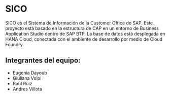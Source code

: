 # SICO
SICO es el Sistema de Información de la Customer Office de SAP. Este proyecto está basado en la estructura de CAP en un entorno de Business Application Studio dentro de SAP BTP. 
La base de datos está desplegada en HANA Cloud, conectada con el ambiente de desarrollo por medio de Cloud Foundry.
## Integrantes del equipo: 
- Eugenia Dayoub
- Giuliana Volpi
- Raul Ruiz
- Andres Villota
